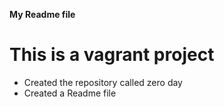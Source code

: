 **My Readme file**
# This is a vagrant project
* Created the repository called zero day
* Created a Readme file 
